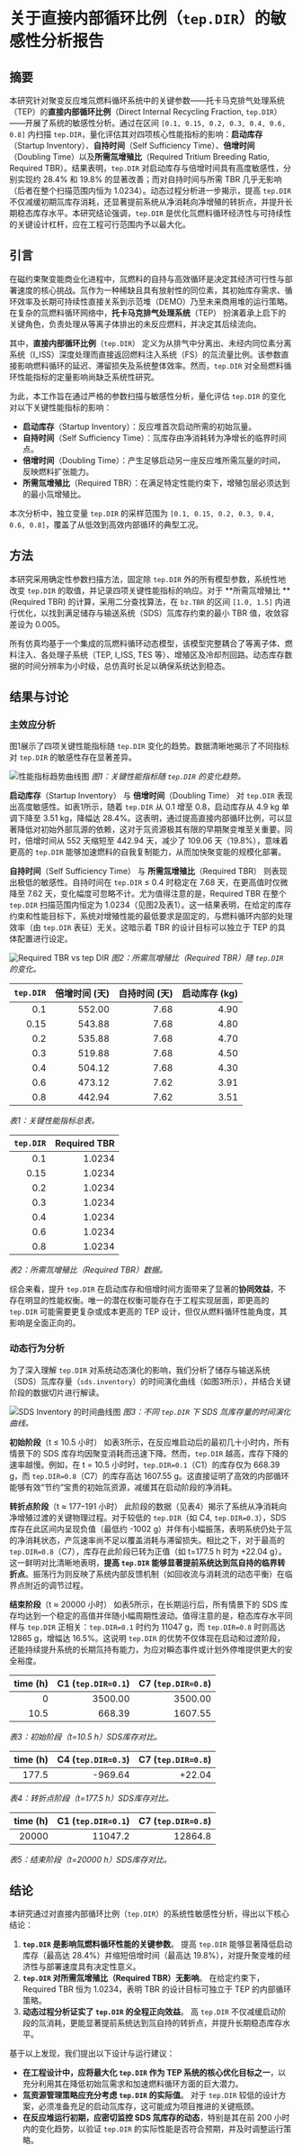 # 关于直接内部循环比例（`tep.DIR`）的敏感性分析报告

## 摘要

本研究针对聚变反应堆氚燃料循环系统中的关键参数——托卡马克排气处理系统（TEP）的**直接内部循环比例**（Direct Internal Recycling Fraction, `tep.DIR`）——开展了系统的敏感性分析。通过在区间 `[0.1, 0.15, 0.2, 0.3, 0.4, 0.6, 0.8]` 内扫描 `tep.DIR`，量化评估其对四项核心性能指标的影响：**启动库存**（Startup Inventory）、**自持时间**（Self Sufficiency Time）、**倍增时间**（Doubling Time）以及**所需氚增殖比**（Required Tritium Breeding Ratio, Required TBR）。结果表明，`tep.DIR` 对启动库存与倍增时间具有高度敏感性，分别实现约 28.4% 和 19.8% 的显著改善；而对自持时间与所需 TBR 几乎无影响（后者在整个扫描范围内恒为 1.0234）。动态过程分析进一步揭示，提高 `tep.DIR` 不仅减缓初期氚库存消耗，还显著提前系统从净消耗向净增殖的转折点，并提升长期稳态库存水平。本研究结论强调，`tep.DIR` 是优化氚燃料循环经济性与可持续性的关键设计杠杆，应在工程可行范围内予以最大化。

## 引言

在磁约束聚变能商业化进程中，氚燃料的自持与高效循环是决定其经济可行性与部署速度的核心挑战。氚作为一种稀缺且具有放射性的同位素，其初始库存需求、循环效率及长期可持续性直接关系到示范堆（DEMO）乃至未来商用堆的运行策略。在复杂的氚燃料循环网络中，**托卡马克排气处理系统**（TEP） 扮演着承上启下的关键角色，负责处理从等离子体排出的未反应燃料，并决定其后续流向。

其中，**直接内部循环比例**（`tep.DIR`） 定义为从排气中分离出、未经内同位素分离系统（I_ISS）深度处理而直接返回燃料注入系统（FS）的氚流量比例。该参数直接影响燃料循环的延迟、滞留损失及系统整体效率。然而，`tep.DIR` 对全局燃料循环性能指标的定量影响尚缺乏系统性研究。

为此，本工作旨在通过严格的参数扫描与敏感性分析，量化评估 `tep.DIR` 的变化对以下关键性能指标的影响：
- **启动库存**（Startup Inventory）：反应堆首次启动所需的初始氚量。
- **自持时间**（Self Sufficiency Time）：氚库存由净消耗转为净增长的临界时间点。
- **倍增时间**（Doubling Time）：产生足够启动另一座反应堆所需氚量的时间，反映燃料扩张能力。
- **所需氚增殖比**（Required TBR）：在满足特定性能约束下，增殖包层必须达到的最小氚增殖比。

本次分析中，独立变量 `tep.DIR` 的采样范围为 `[0.1, 0.15, 0.2, 0.3, 0.4, 0.6, 0.8]`，覆盖了从低效到高效内部循环的典型工况。

## 方法

本研究采用确定性参数扫描方法，固定除 `tep.DIR` 外的所有模型参数，系统性地改变 `tep.DIR` 的取值，并记录四项关键性能指标的响应。对于 **所需氚增殖比 **(Required TBR) 的计算，采用二分查找算法，在 `bz.TBR` 的区间 `[1.0, 1.5]` 内进行优化，以找到满足储存与输送系统（SDS）氚库存约束的最小 TBR 值，收敛容差设为 0.005。

所有仿真均基于一个集成的氚燃料循环动态模型，该模型完整耦合了等离子体、燃料注入、各处理子系统（TEP, I_ISS, TES 等）、增殖区及冷却剂回路。动态库存数据的时间分辨率为小时级，总仿真时长足以确保系统达到稳态。

## 结果与讨论

### 主效应分析

图1展示了四项关键性能指标随 `tep.DIR` 变化的趋势。数据清晰地揭示了不同指标对 `tep.DIR` 的敏感性存在显著差异。

![性能指标趋势曲线图](combined_analysis_plots.svg)
*图1：关键性能指标随 `tep.DIR` 的变化趋势。*

**启动库存**（Startup Inventory） 与 **倍增时间**（Doubling Time） 对 `tep.DIR` 表现出高度敏感性。如表1所示，随着 `tep.DIR` 从 0.1 增至 0.8，启动库存从 4.9 kg 单调下降至 3.51 kg，降幅达 28.4%。这表明，通过提高直接内部循环比例，可以显著降低对初始外部氚源的依赖，这对于氚资源极其有限的早期聚变堆至关重要。同时，倍增时间从 552 天缩短至 442.94 天，减少了 109.06 天（19.8%），意味着更高的 `tep.DIR` 能够加速燃料的自我复制能力，从而加快聚变能的规模化部署。

**自持时间**（Self Sufficiency Time） 与 **所需氚增殖比**（Required TBR） 则表现出极低的敏感性。自持时间在 `tep.DIR` ≤ 0.4 时稳定在 7.68 天，在更高值时仅微降至 7.62 天，变化幅度可忽略不计。尤为值得注意的是，Required TBR 在整个 `tep.DIR` 扫描范围内恒定为 1.0234（见图2及表1）。这一结果表明，在给定的库存约束和性能目标下，系统对增殖性能的最低要求是固定的，与燃料循环内部的处理效率（由 `tep.DIR` 表征）无关。这暗示着 TBR 的设计目标可以独立于 TEP 的具体配置进行设定。

![Required TBR vs tep DIR](line_Required_TBR_vs_tep.DIR.svg)
*图2：所需氚增殖比（Required TBR）随 `tep.DIR` 的变化。*

| `tep.DIR` | 倍增时间 (天) | 自持时间 (天) | 启动库存 (kg) |
|----------:|--------------:|--------------:|--------------:|
| 0.1       | 552.00        | 7.68          | 4.90          |
| 0.15      | 543.88        | 7.68          | 4.80          |
| 0.2       | 535.88        | 7.68          | 4.70          |
| 0.3       | 519.88        | 7.68          | 4.50          |
| 0.4       | 504.12        | 7.68          | 4.30          |
| 0.6       | 473.12        | 7.62          | 3.91          |
| 0.8       | 442.94        | 7.62          | 3.51          |

*表1：关键性能指标总表。*

| `tep.DIR` | Required TBR |
|----------:|-------------:|
| 0.1       | 1.0234       |
| 0.15      | 1.0234       |
| 0.2       | 1.0234       |
| 0.3       | 1.0234       |
| 0.4       | 1.0234       |
| 0.6       | 1.0234       |
| 0.8       | 1.0234       |

*表2：所需氚增殖比（Required TBR）数据。*

综合来看，提升 `tep.DIR` 在启动库存和倍增时间方面带来了显著的**协同效益**，不存在明显的性能权衡。唯一的潜在权衡可能存在于工程实现层面，即更高的 `tep.DIR` 可能需要更复杂或成本更高的 TEP 设计，但仅从燃料循环性能角度，其影响是全面正向的。

### 动态行为分析

为了深入理解 `tep.DIR` 对系统动态演化的影响，我们分析了储存与输送系统（SDS）氚库存量（`sds.inventory`）的时间演化曲线（如图3所示），并结合关键阶段的数据切片进行解读。

![SDS Inventory 的时间曲线图](sweep_sds_inventory_vs_tep_DIR.svg)
*图3：不同 `tep.DIR` 下 SDS 氚库存量的时间演化曲线。*

**初始阶段**（t ≤ 10.5 小时） 如表3所示，在反应堆启动后的最初几十小时内，所有情景下的 SDS 库存均因聚变消耗而迅速下降。然而，`tep.DIR` 越高，库存下降的速率越慢。例如，在 t = 10.5 小时时，`tep.DIR=0.1`（C1）的库存仅为 668.39 g，而 `tep.DIR=0.8`（C7）的库存高达 1607.55 g。这直接证明了高效的内部循环能够有效“节约”宝贵的初始氚资源，减缓其在启动阶段的净消耗。

**转折点阶段**（t ≈ 177–191 小时） 此阶段的数据（见表4）揭示了系统从净消耗向净增殖过渡的关键物理过程。对于较低的 `tep.DIR`（如 C4, `tep.DIR=0.3`），SDS 库存在此区间内呈现负值（最低约 -1002 g）并伴有小幅振荡，表明系统仍处于氚的净消耗状态，产氚速率尚不足以覆盖消耗与滞留损失。相比之下，对于最高的 `tep.DIR=0.8`（C7），库存在此阶段已转为正值（如 t=177.5 h 时为 +22.04 g）。这一鲜明对比清晰地表明，**提高 `tep.DIR` 能够显著提前系统达到氚自持的临界转折点**。振荡行为则反映了系统内部反馈机制（如回收流与消耗流的动态平衡）在临界点附近的调节过程。

**结束阶段**（t ≈ 20000 小时） 如表5所示，在长期运行后，所有情景下的 SDS 库存均达到一个稳定的高值并伴随小幅周期性波动。值得注意的是，稳态库存水平同样与 `tep.DIR` 正相关：`tep.DIR=0.1` 时约为 11047 g，而 `tep.DIR=0.8` 时则高达 12865 g，增幅达 16.5%。这说明 `tep.DIR` 的优势不仅体现在启动和过渡阶段，还能持续提升系统的长期氚持有能力，为应对瞬态事件或计划外停堆提供更大的安全裕度。

| time (h) | C1 (`tep.DIR=0.1`) | C7 (`tep.DIR=0.8`) |
|---------:|-------------------:|-------------------:|
| 0        | 3500.00            | 3500.00            |
| 10.5     | 668.39             | 1607.55            |

*表3：初始阶段（t=10.5 h）SDS库存对比。*

| time (h) | C4 (`tep.DIR=0.3`) | C7 (`tep.DIR=0.8`) |
|---------:|-------------------:|-------------------:|
| 177.5    | -969.64            | +22.04             |

*表4：转折点阶段（t=177.5 h）SDS库存对比。*

| time (h) | C1 (`tep.DIR=0.1`) | C7 (`tep.DIR=0.8`) |
|---------:|-------------------:|-------------------:|
| 20000    | 11047.2            | 12864.8            |

*表5：结束阶段（t=20000 h）SDS库存对比。*

## 结论

本研究通过对直接内部循环比例（`tep.DIR`）的系统性敏感性分析，得出以下核心结论：

1.  **`tep.DIR` 是影响氚燃料循环性能的关键参数**。 提高 `tep.DIR` 能够显著降低启动库存（最高达 28.4%）并缩短倍增时间（最高达 19.8%），对提升聚变堆的经济性与部署速度具有决定性意义。
2.  **`tep.DIR` 对所需氚增殖比（Required TBR）无影响**。 在给定约束下，Required TBR 恒为 1.0234，表明 TBR 的设计目标可独立于 TEP 的内部循环策略。
3.  **动态过程分析证实了 `tep.DIR` 的全程正向效益**。 高 `tep.DIR` 不仅减缓启动阶段的氚消耗，更能显著提前系统达到氚自持的转折点，并提升长期稳态库存水平。

基于以上发现，我们提出以下设计与运行建议：
- **在工程设计中，应将最大化 `tep.DIR` 作为 TEP 系统的核心优化目标之一**，以充分利用其在降低初始氚需求和加速燃料循环方面的巨大潜力。
- **氚资源管理策略应充分考虑 `tep.DIR` 的实际值**。 对于 `tep.DIR` 较低的设计方案，必须准备充足的启动氚库存，这可能成为项目推进的关键瓶颈。
- **在反应堆运行初期，应密切监控 SDS 氚库存的动态**，特别是其在前 200 小时内的变化趋势，以验证 `tep.DIR` 的实际性能是否符合预期，并及时调整运行策略。